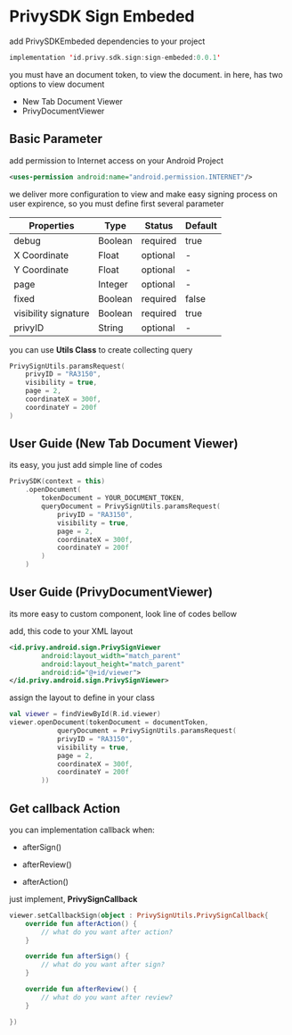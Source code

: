 # PrivySDK Sign Embeded

add PrivySDKEmbeded dependencies to your project

```kotlin
implementation 'id.privy.sdk.sign:sign-embeded:0.0.1'
```

you must have an document token, to view the document. in here, has two options to view document

- New Tab Document Viewer
- PrivyDocumentViewer

## Basic Parameter

add permission to Internet access on your Android Project

```xml
<uses-permission android:name="android.permission.INTERNET"/>
```

we deliver more configuration to view and make easy signing process on user expirence, so you must define first several parameter

| Properties           | Type    | Status   | Default |
| -------------------- | ------- | -------- | ------- |
| debug                | Boolean | required | true    |
| X Coordinate         | Float   | optional | -       |
| Y Coordinate         | Float   | optional | -       |
| page                 | Integer | optional | -       |
| fixed                | Boolean | required | false   |
| visibility signature | Boolean | required | true    |
| privyID              | String  | optional | -       |

you can use **Utils Class** to create collecting query

```kotlin
PrivySignUtils.paramsRequest(
    privyID = "RA3150",
    visibility = true,
    page = 2,
    coordinateX = 300f,
    coordinateY = 200f
)
```

## User Guide (New Tab Document Viewer)

its easy, you just add simple line of codes

```kotlin
PrivySDK(context = this)
    .openDocument(
        tokenDocument = YOUR_DOCUMENT_TOKEN,
        queryDocument = PrivySignUtils.paramsRequest(
            privyID = "RA3150",
            visibility = true,
            page = 2,
            coordinateX = 300f,
            coordinateY = 200f
        )
    )
```

## User Guide (PrivyDocumentViewer)

its more easy to custom component, look line of codes bellow

add, this code to your XML layout

```xml
<id.privy.android.sign.PrivySignViewer
        android:layout_width="match_parent"
        android:layout_height="match_parent"
        android:id="@+id/viewer">
</id.privy.android.sign.PrivySignViewer>
```

assign the layout to define in your class

```kotlin
val viewer = findViewById(R.id.viewer)
viewer.openDocument(tokenDocument = documentToken,
            queryDocument = PrivySignUtils.paramsRequest(
            privyID = "RA3150",
            visibility = true,
            page = 2,
            coordinateX = 300f,
            coordinateY = 200f
        ))
```

## Get callback Action

you can implementation callback when:

- afterSign()

- afterReview()

- afterAction()


just implement, **PrivySignCallback**

```kotlin
viewer.setCallbackSign(object : PrivySignUtils.PrivySignCallback{
    override fun afterAction() {
        // what do you want after action?
    }

    override fun afterSign() {
        // what do you want after sign?
    }

    override fun afterReview() {
        // what do you want after review?
    }

})
```